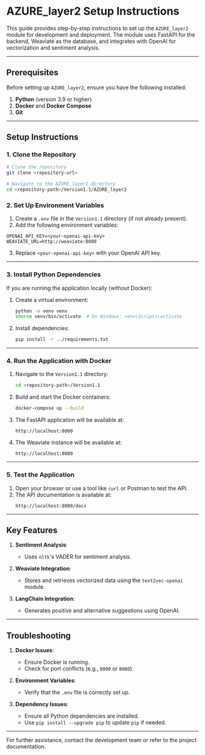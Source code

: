 # AZURE_layer2 Setup Instructions

This guide provides step-by-step instructions to set up the `AZURE_layer2` module for development and deployment. The module uses FastAPI for the backend, Weaviate as the database, and integrates with OpenAI for vectorization and sentiment analysis.

---

## Prerequisites

Before setting up `AZURE_layer2`, ensure you have the following installed:

1. **Python** (version 3.9 or higher)
2. **Docker** and **Docker Compose**
3. **Git**

---

## Setup Instructions

### 1. Clone the Repository
```bash
# Clone the repository
git clone <repository-url>

# Navigate to the AZURE_layer2 directory
cd <repository-path>/Version1.1/AZURE_layer2
```

### 2. Set Up Environment Variables

1. Create a `.env` file in the `Version1.1` directory (if not already present).
2. Add the following environment variables:

```env
OPENAI_API_KEY=<your-openai-api-key>
WEAVIATE_URL=http://weaviate:8080
```

3. Replace `<your-openai-api-key>` with your OpenAI API key.

---

### 3. Install Python Dependencies

If you are running the application locally (without Docker):

1. Create a virtual environment:
   ```bash
   python -m venv venv
   source venv/bin/activate  # On Windows: venv\Scripts\activate
   ```

2. Install dependencies:
   ```bash
   pip install -r ../requirements.txt
   ```

---

### 4. Run the Application with Docker

1. Navigate to the `Version1.1` directory:
   ```bash
   cd <repository-path>/Version1.1
   ```

2. Build and start the Docker containers:
   ```bash
   docker-compose up --build
   ```

3. The FastAPI application will be available at:
   ```
   http://localhost:8000
   ```

4. The Weaviate instance will be available at:
   ```
   http://localhost:8080
   ```

---

### 5. Test the Application

1. Open your browser or use a tool like `curl` or Postman to test the API.
2. The API documentation is available at:
   ```
   http://localhost:8000/docs
   ```

---

## Key Features

1. **Sentiment Analysis**:
   - Uses `nltk`'s VADER for sentiment analysis.

2. **Weaviate Integration**:
   - Stores and retrieves vectorized data using the `text2vec-openai` module.

3. **LangChain Integration**:
   - Generates positive and alternative suggestions using OpenAI.

---

## Troubleshooting

1. **Docker Issues**:
   - Ensure Docker is running.
   - Check for port conflicts (e.g., `8000` or `8080`).

2. **Environment Variables**:
   - Verify that the `.env` file is correctly set up.

3. **Dependency Issues**:
   - Ensure all Python dependencies are installed.
   - Use `pip install --upgrade pip` to update `pip` if needed.

---

For further assistance, contact the development team or refer to the project documentation.